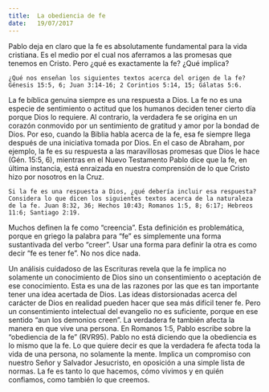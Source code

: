 ```yaml
---
title:  La obediencia de fe
date:   19/07/2017
---
```


Pablo deja en claro que la fe es absolutamente fundamental para la vida cristiana. Es el medio por el cual nos aferramos a las promesas que tenemos en Cristo. Pero ¿qué es exactamente la fe? ¿Qué implica?

`¿Qué nos enseñan los siguientes textos acerca del origen de la fe? Génesis 15:5, 6; Juan 3:14-16; 2 Corintios 5:14, 15; Gálatas 5:6.`

La fe bíblica genuina siempre es una respuesta a Dios. La fe no es una especie de sentimiento o actitud que los humanos deciden tener cierto día porque Dios lo requiere. Al contrario, la verdadera fe se origina en un corazón conmovido por un sentimiento de gratitud y amor por la bondad de Dios. Por eso, cuando la Biblia habla acerca de la fe, esa fe siempre llega después de una iniciativa tomada por Dios. En el caso de Abraham, por ejemplo, la fe es su respuesta a las maravillosas promesas que Dios le hace (Gén. 15:5, 6), mientras en el Nuevo Testamento Pablo dice que la fe, en última instancia, está enraizada en nuestra comprensión de lo que Cristo hizo por nosotros en la Cruz.

`Si la fe es una respuesta a Dios, ¿qué debería incluir esa respuesta? Considera lo que dicen los siguientes textos acerca de la naturaleza de la fe. Juan 8:32, 36; Hechos 10:43; Romanos 1:5, 8; 6:17; Hebreos 11:6; Santiago 2:19.`

Muchos definen la fe como “creencia”. Esta definición es problemática, porque en griego la palabra para “fe” es simplemente una forma sustantivada del verbo “creer”. Usar una forma para definir la otra es como decir “fe es tener fe”. No nos dice nada.

Un análisis cuidadoso de las Escrituras revela que la fe implica no solamente un conocimiento de Dios sino un consentimiento o aceptación de ese conocimiento. Esta es una de las razones por las que es tan importante tener una idea acertada de Dios. Las ideas distorsionadas acerca del carácter de Dios en realidad pueden hacer que sea más difícil tener fe. Pero un consentimiento intelectual del evangelio no es suficiente, porque en ese sentido “aun los demonios creen”. La verdadera fe también afecta la manera en que vive una persona. En Romanos 1:5, Pablo escribe sobre la “obediencia de la fe” (RVR95). Pablo no está diciendo que la obediencia es lo mismo que la fe. Lo que quiere decir es que la verdadera fe afecta toda la vida de una persona, no solamente la mente. Implica un compromiso con nuestro Señor y Salvador Jesucristo, en oposición a una simple lista de normas. La fe es tanto lo que hacemos, cómo vivimos y en quién confiamos, como también lo que creemos.